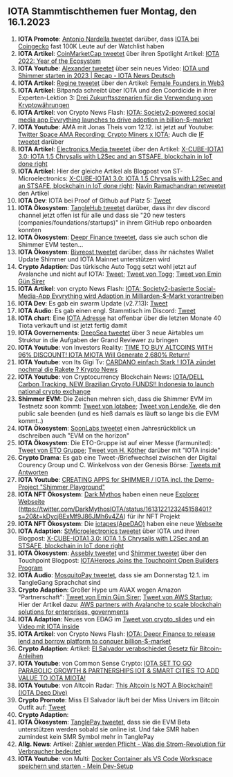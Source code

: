 ## IOTA Stammtischthemen fuer Montag, den 16.1.2023

1. **IOTA Promote**: [Antonio Nardella tweetet](https://twitter.com/antonionardella/status/1612392235232030722?s=20&t=BTWB4TNFQ8xzk0Uiu_GF7g) darüber, dass [IOTA bei Coingecko](https://www.coingecko.com/en/coins/iota) fast 100K Leute auf der Watchlist haben
2. **IOTA Artikel**: [CoinMarketCap tweetet](https://twitter.com/CoinMarketCap/status/1612713354337943554?s=20&t=BTWB4TNFQ8xzk0Uiu_GF7g) über ihren Spotlight Artikel: [IOTA 2022: Year of the Ecosystem](https://coinmarketcap.com/community/articles/63b6a619122d9f2790aadc0d)
3. **IOTA Youtube**: [Alexander tweetet](https://twitter.com/shortaktien/status/1612467688609091585?s=20&t=BTWB4TNFQ8xzk0Uiu_GF7g) über sein neues Video: [IOTA und Shimmer starten in 2023 | Recap - IOTA News Deutsch](https://www.youtube.com/watch?v=nYtEjTQLEXA)
4. **IOTA Artikel**: [Regine tweetet](https://twitter.com/Energine/status/1612495781121908742?s=20&t=BTWB4TNFQ8xzk0Uiu_GF7g) über den Artikel: [Female Founders in Web3](https://blockchain.digital-bb.de/en/female-founders-in-web3)
5. **IOTA Artikel**: Bitpanda schreibt über IOTA und den Coordicide in ihrer Experten-Lektion 3: [Drei Zukunftsszenarien für die Verwendung von Kryptowährungen](https://www.bitpanda.com/academy/de/lektionen/drei-zukunftsszenarien-fur-die-verwendung-von-kryptowahrungen/)
6. **IOTA Artikel**: von Crypto News Flash: [IOTA: Society2-powered social media app Evvrything launches to drive adoption in billion-$-market](https://www.crypto-news-flash.com/iota-society2-powered-social-media-app-evvrything-launches-to-drive-adoption-in-billion-market/)
7. **IOTA Youtube**: AMA mit Jonas Theis vom 12.12. ist jetzt auf Youtube: [Twitter Space AMA Recording: Crypto Miners x IOTA](https://www.youtube.com/watch?v=tmQWNKO1k4o); Auch die [IF tweetet]() darüber
8. **IOTA Artikel**: [Electronics Media tweetet](https://twitter.com/electronics_med/status/1612719660201566209?s=20&t=r02r21sq5gmZpM_SQeTBsQ) über den Artikel: [X-CUBE-IOTA1 3.0: IOTA 1.5 Chrysalis with L2Sec and an STSAFE, blockchain in IoT done right](https://www.electronicsmedia.info/2023/01/10/x-cube-iota1-3-0-iota-1-5-chrysalis-with-l2sec-and-an-stsafe-blockchain-in-iot-done-right/)
9. **IOTA Artikel**: Hier der gleiche Artikel als Blogpost von ST-Microelectronics: [X-CUBE-IOTA1 3.0: IOTA 1.5 Chrysalis with L2Sec and an STSAFE, blockchain in IoT done right](https://blog.st.com/iota/); [Navin Ramachandran retweetet](https://twitter.com/navinram999/status/1612753469685006337?s=20&t=r02r21sq5gmZpM_SQeTBsQ) den Artikel
10. **IOTA Dev**: IOTA bei Proof of Github auf Platz 5: [Tweet](https://twitter.com/ProofofGitHub/status/1613083315900227584?s=20&t=xdJ0Nw9nQ9MnkXVGBDlhMg)
11. **IOTA Ökosystem**: [TangleHub tweetet](https://twitter.com/Tanglehub_eu/status/1612769938074116098?s=20&t=r02r21sq5gmZpM_SQeTBsQ) darüber, dass ihr dev discord channel jetzt offen ist für alle und dass sie "20 new testers (companies/foundations/startups)" in ihrem GitHub repo onboarden konnten
12. **IOTA Ökosystem**: [Deepr Finance tweetet](https://twitter.com/DeeprFinance/status/1612801148133548032?s=20&t=j0-mVcs1aHeiybQcj81B0w), dass sie auch schon die Shimmer EVM testen...
13. **IOTA Ökosystem**: [Bivreost tweetet](https://twitter.com/bivreost/status/1612870701089693696?s=20&t=HiXdUCmUnyQD0B7HCquNFg) darüber, dass ihr nächstes Wallet Update Shimmer und IOTA Mainnet unterstützen wird
14. **Crypto Adaption**: Das türkische Auto Togg setzt wohl jetzt auf Avalanche und nicht auf IOTA: [Tweet](https://twitter.com/moonbaklava/status/1612851349682622464?s=20&t=HiXdUCmUnyQD0B7HCquNFg); [Tweet von Togg](https://twitter.com/Togg2022/status/1612722703798046721?s=20&t=HiXdUCmUnyQD0B7HCquNFg); [Tweet von Emin Gün Sirer](https://twitter.com/el33th4xor/status/1612857676094115844?s=20&t=kmKxKcj2TASXU4Xkj2CyEg)
15. **IOTA Artikel**: von crypto News Flash: [IOTA: Society2-basierte Social-Media-App Evvrything wird Adaption in Milliarden-$-Markt vorantreiben](https://www.crypto-news-flash.com/de/iota-society2-basierte-social-media-app-evvrything-wird-adaption-in-milliarden-markt-vorantreiben/#)
16. **IOTA Dev**: Es gab ein swarm Update (v2.7.13): [Tweet](https://twitter.com/tanglebay/status/1612950837403471872?s=20&t=kDycjBExMf9J86JMh6v4ZA)
17. **IOTA Audio**: Es gab einen engl. Stammtisch im Discord: [Tweet](https://twitter.com/Deep_Sea_Iotan/status/1612845898219806722?s=20&t=kDycjBExMf9J86JMh6v4ZA)
18. **IOTA chart**: Eine [IOTA Adresse](https://thetangle.org/address/iota1qqk3ncqdghex02tpnmsl3fwq4qstcl0wgurqc8ru4cdungwq696jk8htadc) hat offenbar über die letzten Monate 40 Tiota verkauft und ist jetzt fertig damit
19. **IOTA Governements**: [DeepSea tweetet](https://twitter.com/Deep_Sea_Iotan/status/1612864216834215936?s=20&t=kDycjBExMf9J86JMh6v4ZA) über 3 neue Airtables um Struktur in die Aufgaben der Grand Reviewer zu bringen
20. **IOTA Youtube**: von Investors Reality: [TIME TO BUY ALTCOINS WITH 96% DISCOUNT! IOTA MIOTA Will Generate 2,680% Return!](https://www.youtube.com/watch?v=U0r5y2bri80)
21. **IOTA Youtube**: von Its Gigi Tv: [CARDANO einfach Stark ! IOTA zündet nochmal die Rakete ? Krypto News](https://www.youtube.com/watch?v=OFkVAfMMXmU)
22. **IOTA Youtube**: von Cryptocurrency Blockchain News: [IOTA/DELL Carbon Tracking. NEW Brazilian Crypto FUNDS!! Indonesia to launch national crypto exchange](https://www.youtube.com/watch?v=0Zb7TM5g4JU)
23. **Shimmer EVM**: Die Zeichen mehren sich, dass die Shimmer EVM im Testnetz soon kommt: [Tweet von Iotabee](https://twitter.com/iotabee/status/1613080500490600450?s=20&t=j4L7-YtdYMNCfBnJVtYeoA); [Tweet von LendeXe](https://twitter.com/LendeXeFinance/status/1612901369882484768?s=20&t=j4L7-YtdYMNCfBnJVtYeoA), die den public sale beenden (und es hieß damals es läuft so lange bis die EVM kommt..)
24. **IOTA Ökosystem**: [SoonLabs tweetet](https://twitter.com/soon_labs/status/1613059246966571014?s=20&t=j4L7-YtdYMNCfBnJVtYeoA) einen Jahresrückblick un dschreiben auch "EVM on the horizon"
25. **IOTA Ökosystem**: Die ETO-Gruppe ist auf einer Messe (farmunited): [Tweet von ETO Gruppe](https://twitter.com/EtoGruppe/status/1613056364128903170?s=20&t=j4L7-YtdYMNCfBnJVtYeoA); [Tweet von H. Köther](https://twitter.com/HolgerKoether/status/1526554429977243649?s=20&t=kmKxKcj2TASXU4Xkj2CyEg) darüber mit "IOTA inside"
26. **Crypto Drama**: Es gab eine Tweet-/Briefwechsel zwischen der Digital Courency Group und C. Winkelvoss von der Genesis Börse: [Tweets mit Antworten](https://twitter.com/cameron/status/1612806661508567042?s=20&t=kDycjBExMf9J86JMh6v4ZA)
27. **IOTA Youtube**: [CREATING APPS for SHIMMER / IOTA incl. the Demo-Project "Shimmer Playground"](https://www.youtube.com/watch?app=desktop&v=YUZOR5JXSJA)
28. **IOTA NFT Ökosystem**: [Dark Mythos](https://twitter.com/DarkMythosIOTA) haben einen neue [Explorer Webseite](https://explorer.dark-mythos.com/) (https://twitter.com/DarkMythosIOTA/status/1613122123245158401?s=20&t=kDycjBExMf9J86JMh6v4ZA) für ihr NFT Projekt
29. **IOTA NFT Ökosystem**: Die [iotapes(ApeDAO)](https://twitter.com/iotapes) haben eine neue [Webseite](http://apedao.finance:8080/#/)
30. **IOTA Adaption**: [StMicroelectronics tweetet](https://twitter.com/ST_World/status/1613131865875005441?s=20&t=kDycjBExMf9J86JMh6v4ZA) über IOTA und ihren Blogpost: [X-CUBE-IOTA1 3.0: IOTA 1.5 Chrysalis with L2Sec and an STSAFE, blockchain in IoT done right](https://blog.st.com/iota/)
31. **IOTA Ökosystem**: [Assebly tweetet](https://twitter.com/shimmernet/status/1613173893644042241?s=20&t=CUWHrYX11jJb8uG0ucOV8A) und [Shimmer tweetet](https://twitter.com/shimmernet/status/1613173893644042241?s=20&t=kDycjBExMf9J86JMh6v4ZA) über den Touchpoint Blogpost: [IOTAHeroes Joins the Touchpoint Open Builders Program](https://blog.shimmer.network/iotaheroes-joins-touchpoint/)
32. **IOTA Audio**: [MosquitoPay tweetet](https://twitter.com/MosquitoPay/status/1613241643943198720?s=20&t=bESIjpYKJc1LkcNXzXBw7A), dass sie am Donnerstag 12.1. im TangleGang Sprachchat sind
33. **Crypto Adaption**: Großer Hype um AVAX wegen Amazon "Partnerschaft": [Tweet von Emin Gün Sirer](https://twitter.com/el33th4xor/status/1613240492392603665?s=20&t=8q8IlzaGz0eikc4IZJki9g); [Tweet von AWS Startup](https://twitter.com/AWSstartups/status/1613236857348702210?t=fjF6Vc6tSmVq21DvGKpgKg&s=19); Hier der Artikel dazu: [AWS partners with Avalanche to scale blockchain solutions for enterprises, governments](https://techcrunch.com/2023/01/11/aws-partners-with-avalanche-to-scale-blockchain-solutions-for-enterprises-governments/?tpcc=tcplustwitter)
34. **IOTA Adaption**: Neues von EDAG im [Tweet von crypto_slides](https://twitter.com/crypto_slides/status/1613269400882409472?s=20&t=8q8IlzaGz0eikc4IZJki9g) und ein [Video mit IOTA inside](https://www.juliusbaer.com/en/insights/future-cities/edags-citybot-a-car-r-evolutuion/)
35. **IOTA Artikel**: von Crypto News Flash: [IOTA: Deepr Finance to release lend and borrow platform to conquer billion-$-market](https://www.crypto-news-flash.com/iota-deepr-finance-to-release-lend-and-borrow-platform-to-conquer-billion-market/)
36. **Crypto Adaption**: Artikel: [El Salvador verabschiedet Gesetz für Bitcoin-Anleihen
](https://www.btc-echo.de/schlagzeilen/el-salvador-verabschiedet-gesetz-fuer-bitcoin-anleihen-157622/)
37. **IOTA Youtube**: von Common Sense Crypto: [IOTA SET TO GO PARABOLIC GROWTH & PARTNERSHIPS IOT & SMART CITIES TO ADD VALUE TO IOTA MIOTA!](https://www.youtube.com/watch?v=uqK6RGCB7x8)
38. **IOTA Youtube**: von Altcoin Radar: [This Altcoin Is NOT A Blockchain!! (IOTA Deep Dive)](https://www.youtube.com/watch?v=EWBKpyhFCeg)
39. **Crypto Promote**: Miss El Salvador läuft bei der Miss Univers im Bitcoin Outfit auf: [Tweet](https://twitter.com/Crypto_Crib_/status/1613569066203025409?s=20&t=ZLF9hvYM98Dm4H07qbSzzg)
40. **Crypto Adaption**: 
41. **IOTA Ökosystem**: [TanglePay tweetet](https://twitter.com/tanglepaycom/status/1613721662993858560?s=20&t=ZLF9hvYM98Dm4H07qbSzzg), dass sie die EVM Beta unterstützen werden sobald sie online ist. Und fake SMR haben zumindest kein SMR Symbol mehr in TanglePay
42. **Allg. News**: Artikel: [Zähler werden Pflicht - Was die Strom-Revolution für Verbraucher bedeutet](https://www.t-online.de/heim-garten/energie/id_100110352/stromzaehler-eine-revolution-fuer-kunden.html)
43. **IOTA Youtube**: von Multi: [Docker Container als VS Code Workspace speichern und starten - Mein Dev-Setup](https://www.youtube.com/watch?v=03SDWs8rEt0)
